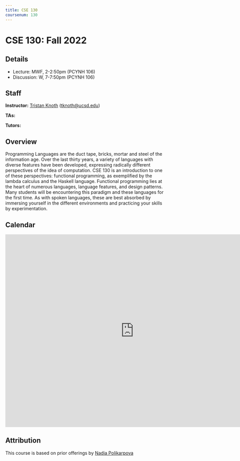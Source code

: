 ```yaml
---
title: CSE 130
coursenum: 130
---
```

# CSE 130: Fall 2022 

## Details
* Lecture: MWF, 2-2:50pm (PCYNH 106)
* Discussion: W, 7-7:50pm (PCYNH 106)

## Staff
**Instructor:** [Tristan Knoth](/) (tknoth@ucsd.edu)

**TAs:**

**Tutors:**

## Overview

Programming Languages are the duct tape, bricks, mortar
and steel of the information age. Over the last thirty
years, a variety of languages with diverse features have
been developed, expressing radically different perspectives
of the idea of computation. CSE 130 is an introduction to
one of these perspectives: functional programming, as exemplified
by the lambda calculus and the Haskell language.
Functional programming lies at the heart of numerous languages,
language features, and design patterns.
Many students will be encountering this
paradigm and these languages for the first time. As with
spoken languages, these are best absorbed by immersing yourself
in the different environments and practicing your skills by
experimentation.


## Calendar

<iframe src="https://calendar.google.com/calendar/embed?src=c_2ukgv9766ksdsf6ctml8q8kjok%40group.calendar.google.com&ctz=America%2FLos_Angeles" style="border: 0" width="800" height="600" frameborder="0" scrolling="no"></iframe>

## Attribution

This course is based on prior offerings by [Nadia
Polikarpova](https://cseweb.ucsd.edu/~npolikarpova/)
